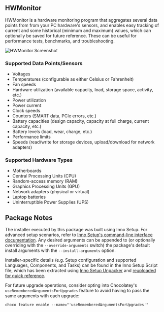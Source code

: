 ## HWMonitor

HWMonitor is a hardware monitoring program that aggregates several data points from from your PC hardware's sensors, and enables easy tracking of current and some historical (minimum and maximum) values, which can optionally be saved for future reference. These can be useful for performance tests, benchmarks, and troubleshooting.

![HWMonitor Screenshot](https://cdn.jsdelivr.net/gh/brogers5/chocolatey-package-hwmonitor.install@0171a73def0d25156cb56592e0f492ac1690a290/Screenshot.png)

### Supported Data Points/Sensors

- Voltages
- Temperatures (configurable as either Celsius or Fahrenheit)
- Fan speeds
- Hardware utilization (available capacity, load, storage space, activity, etc.)
- Power utilization
- Power current
- Clock speeds
- Counters (SMART data, PCIe errors, etc.)
- Battery capacities (design capacity, capacity at full charge, current capacity, etc.)
- Battery levels (load, wear, charge, etc.)
- Performance limits
- Speeds (read/write for storage devices, upload/download for network adapters)

### Supported Hardware Types

- Motherboards
- Central Processing Units (CPU)
- Random-access memory (RAM)
- Graphics Processing Units (GPU)
- Network adapters (physical or virtual)
- Laptop batteries
- Uninterruptible Power Supplies (UPS)

## Package Notes

The installer executed by this package was built using Inno Setup. For advanced setup scenarios, refer to [Inno Setup's command-line interface documentation](https://jrsoftware.org/ishelp/index.php?topic=setupcmdline). Any desired arguments can be appended to (or optionally overriding with the `--override-arguments` switch) the package's default install arguments with the `--install-arguments` option.

Installer-specific details (e.g. Setup configuration and supported Languages, Components, and Tasks) can be found in the Inno Setup Script file, which has been extracted using [Inno Setup Unpacker](https://community.chocolatey.org/packages/innounp) and [reuploaded for quick reference](https://github.com/brogers5/chocolatey-package-hwmonitor.install/tree/v1.57.0/install_script.iss).

For future upgrade operations, consider opting into Chocolatey's `useRememberedArgumentsForUpgrades` feature to avoid having to pass the same arguments with each upgrade:

```shell
choco feature enable --name="'useRememberedArgumentsForUpgrades'"
```
